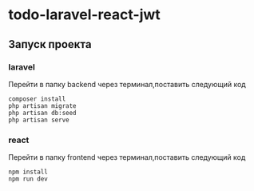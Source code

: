 # todo-laravel-react-jwt
## Запуск проекта
### laravel
Перейти в папку backend через терминал,поставить следующий код
```
composer install
php artisan migrate
php artisan db:seed
php artisan serve
```
### react
Перейти в папку frontend через терминал,поставить следующий код
```
npm install
npm run dev
```

